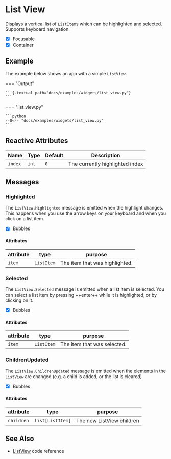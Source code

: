 # List View

Displays a vertical list of `ListItem`s which can be highlighted and selected.
Supports keyboard navigation.

- [x] Focusable
- [x] Container

## Example

The example below shows an app with a simple `ListView`.

=== "Output"

    ```{.textual path="docs/examples/widgets/list_view.py"}
    ```

=== "list_view.py"

    ```python
    --8<-- "docs/examples/widgets/list_view.py"
    ```

## Reactive Attributes

| Name    | Type  | Default | Description                     |
|---------|-------|---------|---------------------------------|
| `index` | `int` | `0`     | The currently highlighted index |

## Messages

### Highlighted

The `ListView.Highlighted` message is emitted when the highlight changes.
This happens when you use the arrow keys on your keyboard and when you
click on a list item.

- [x] Bubbles

#### Attributes

| attribute | type       | purpose                        |
|-----------|------------|--------------------------------|
| `item`    | `ListItem` | The item that was highlighted. |

### Selected

The `ListView.Selected` message is emitted when a list item is selected.
You can select a list item by pressing ++enter++ while it is highlighted,
or by clicking on it.

- [x] Bubbles

#### Attributes

| attribute | type       | purpose                     |
|-----------|------------|-----------------------------|
| `item`    | `ListItem` | The item that was selected. |


### ChildrenUpdated

The `ListView.ChildrenUpdated` message is emitted when the elements in the `ListView`
are changed (e.g. a child is added, or the list is cleared)

- [x] Bubbles

#### Attributes

| attribute  | type             | purpose                   |
|------------|------------------|---------------------------|
| `children` | `list[ListItem]` | The new ListView children |



## See Also

* [ListView](../api/list_view.md) code reference
